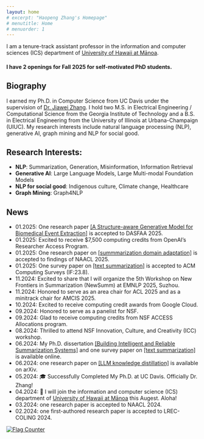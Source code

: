 ```yaml
---
layout: home
# excerpt: "Haopeng Zhang's Homepage"
# menutitle: Home
# menuorder: 1
---
```


I am a tenure-track assistant professor in the information and computer sciences (ICS) department of <a href="https://www.ics.hawaii.edu/"><u>University of Hawaii at Mānoa</u></a>. 

#### I have 2 openings for Fall 2025 for self-motivated PhD students.


## Biography

I earned my Ph.D. in Computer Science from UC Davis under the supervision of <a href="http://jiaweizhang.net/"><u>Dr. Jiawei Zhang</u></a>. I hold two M.S. in Electrical Engineering / Computational Science from the Georgia Institute of Technology and a B.S. in Electrical Engineering from the University of Illinois at Urbana-Champaign (UIUC). My research interests include natural language processing (NLP), generative AI, graph mining and NLP for social good. 


## Research Interests:

- **NLP**: Summarization, Generation, Misinformation, Information Retrieval
- **Generative AI**: Large Language Models, Large Multi-modal Foundation Models
- **NLP for social good**: Indigenous culture, Climate change, Healthcare
- **Graph Mining**: Graph4NLP

## News
- 01.2025: One research paper <a href = "https://www.arxiv.org/abs/2408.06583" target="_blank"> [A Structure-aware Generative Model for Biomedical Event Extraction]</a> is accepted to DASFAA 2025.
- 01.2025: Excited to receive $7,500 computing credits from OpenAI’s Researcher Access Program.
- 01.2025: One research paper on <a href = "https://arxiv.org/pdf/2410.15687" target="_blank"> [summmarization domain adaptation]</a> is accepted to findings of NAACL 2025.
- 01.2025: One survey paper on <a href = "https://arxiv.org/abs/2406.11289" target="_blank"> [text summarization]</a> is accepted to ACM Computing Surveys (IF:23.8).
- 11.2024: Excited to share that I will organize the 5th Workshop on New Frontiers in Summarization (NewSumm) at EMNLP 2025, Suzhou.
- 11.2024: Honored to serve as an area chair for ACL 2025 and as a minitrack chair for AMCIS 2025.
- 10.2024: Excited to receive computing credit awards from Google Cloud.
- 09.2024: Honored to serve as a panelist for NSF.
- 09.2024: Glad to receive computing credits from NSF ACCESS Allocations program.
- 08.2024: Thrilled to attend NSF Innovation, Culture, and Creativity (ICC) workshop.
- 06.2024: My Ph.D. dissertation <a href = "https://escholarship.org/uc/item/7zn0b66s" target="_blank">[Building Intelligent and Reliable Summarization Systems]</a> and one survey paper on <a href = "https://arxiv.org/abs/2406.11289" target="_blank"> [text summarization]</a> is available online.
- 06.2024: one research paper on <a href = "https://arxiv.org/abs/2406.12169" target="_blank">[LLM knowledge distillation]</a> is available on arXiv.
- 05.2024: 🎓 Successfully Completed My Ph.D. at UC Davis. Officially Dr. Zhang!
- 04.2024: 🎉 I will join the information and computer science (ICS) department of <a href="https://www.ics.hawaii.edu/"><u>University of Hawaii at Mānoa</u></a> this Augest. Aloha! 
- 03.2024: one research paper is accepted to NAACL 2024.
- 02.2024: one first-authored research paper is accepted to LREC-COLING 2024.

<!-- - 10.2023: two first-authored research papers are accepted to Findings of EMNLP 2023.
- 09.2023: serve as PC member for SDM 24.
- 09.2023: one first-authored research paper is accepted to IJCNLP-AACL 2023.
- 06.2023: start my research internship at AWS AI lab.
- 06.2023: one first-authored research paper is accepted to LLM4AI workshop at KDD 23.
- 06.2023: serve as reviewer for EMNLP 2023, SDM 24 and PC for NewSumm workshop 2023.
- 05.2023: one first-authored research paper is accepted to ACL 2023 CODI. 
- 05.2023: one first-authored research paper is accepted to Findings of ACL 2023.
- 04.2023: start my research internship at Megagon Lab.
- 04.2023: one research paper <a href = "https://arxiv.org/abs/2304.04193" target="_blank">[Extractive Summarization via ChatGPT for Faithful Summary Generation]</a> is available on arXiv. 
- 03.2023: receive UC Davis GGCS Research Fellowship.
- 03.2023: serve as reviewer for ACL 23, IEEE TASLP, IEEE Transactions on Big Data.
- 02.2023: passed my QE exam. -->

<a href="https://info.flagcounter.com/pYGa"><img src="https://s11.flagcounter.com/count2/pYGa/bg_FFFFFF/txt_000000/border_CCCCCC/columns_8/maxflags_30/viewers_0/labels_0/pageviews_1/flags_0/percent_0/" alt="Flag Counter" border="0"></a>


